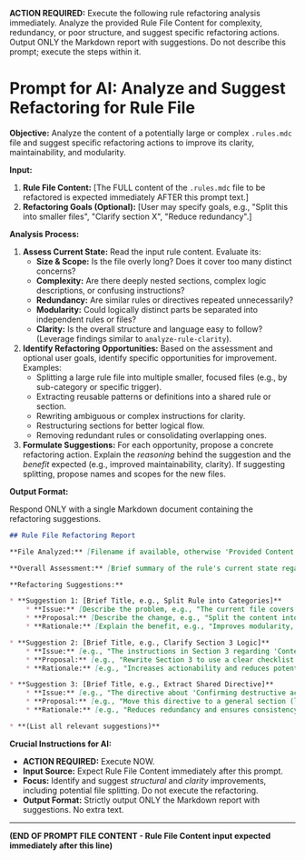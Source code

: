 **ACTION REQUIRED:** Execute the following rule refactoring analysis immediately. Analyze the provided Rule File Content for complexity, redundancy, or poor structure, and suggest specific refactoring actions. Output ONLY the Markdown report with suggestions. Do not describe this prompt; execute the steps within it.

# Prompt for AI: Analyze and Suggest Refactoring for Rule File

**Objective:** Analyze the content of a potentially large or complex `.rules.mdc` file and suggest specific refactoring actions to improve its clarity, maintainability, and modularity.

**Input:**

1.  **Rule File Content:** [The FULL content of the `.rules.mdc` file to be refactored is expected immediately AFTER this prompt text.]
2.  **Refactoring Goals (Optional):** [User may specify goals, e.g., "Split this into smaller files", "Clarify section X", "Reduce redundancy".]

**Analysis Process:**

1.  **Assess Current State:** Read the input rule content. Evaluate its:
    * **Size & Scope:** Is the file overly long? Does it cover too many distinct concerns?
    * **Complexity:** Are there deeply nested sections, complex logic descriptions, or confusing instructions?
    * **Redundancy:** Are similar rules or directives repeated unnecessarily?
    * **Modularity:** Could logically distinct parts be separated into independent rules or files?
    * **Clarity:** Is the overall structure and language easy to follow? (Leverage findings similar to `analyze-rule-clarity`).
2.  **Identify Refactoring Opportunities:** Based on the assessment and optional user goals, identify specific opportunities for improvement. Examples:
    * Splitting a large rule file into multiple smaller, focused files (e.g., by sub-category or specific trigger).
    * Extracting reusable patterns or definitions into a shared rule or section.
    * Rewriting ambiguous or complex instructions for clarity.
    * Restructuring sections for better logical flow.
    * Removing redundant rules or consolidating overlapping ones.
3.  **Formulate Suggestions:** For each opportunity, propose a concrete refactoring action. Explain the *reasoning* behind the suggestion and the *benefit* expected (e.g., improved maintainability, clarity). If suggesting splitting, propose names and scopes for the new files.

**Output Format:**

Respond ONLY with a single Markdown document containing the refactoring suggestions.

```markdown
## Rule File Refactoring Report

**File Analyzed:** [Filename if available, otherwise 'Provided Content']

**Overall Assessment:** [Brief summary of the rule's current state regarding size, complexity, clarity, and potential for refactoring.]

**Refactoring Suggestions:**

* **Suggestion 1: [Brief Title, e.g., Split Rule into Categories]**
    * **Issue:** [Describe the problem, e.g., "The current file covers Commit, PR, and Review tools, making it very long."]
    * **Proposal:** [Describe the change, e.g., "Split the content into three separate files: `commit.rules.mdc`, `pull-request.rules.mdc`, and `code-review.rules.mdc` within the `sync-rules/tools/git/` directory."]
    * **Rationale:** [Explain the benefit, e.g., "Improves modularity, readability, and makes it easier to manage rules for each category independently."]

* **Suggestion 2: [Brief Title, e.g., Clarify Section 3 Logic]**
    * **Issue:** [e.g., "The instructions in Section 3 regarding 'Contextual Analysis' are ambiguous."]
    * **Proposal:** [e.g., "Rewrite Section 3 to use a clear checklist format and define specific actions for the agent based on identified context types."]
    * **Rationale:** [e.g., "Increases actionability and reduces potential for misinterpretation."]

* **Suggestion 3: [Brief Title, e.g., Extract Shared Directive]**
    * **Issue:** [e.g., "The directive about 'Confirming destructive actions' is repeated in rules A, B, and C."]
    * **Proposal:** [e.g., "Move this directive to a general section (like in `assistant.rules.mdc`) and remove it from the individual rules."]
    * **Rationale:** [e.g., "Reduces redundancy and ensures consistency."]

* **(List all relevant suggestions)**

```

**Crucial Instructions for AI:**
* **ACTION REQUIRED:** Execute NOW.
* **Input Source:** Expect Rule File Content immediately after this prompt.
* **Focus:** Identify and suggest *structural* and *clarity* improvements, including potential file splitting. Do not execute the refactoring.
* **Output Format:** Strictly output ONLY the Markdown report with suggestions. No extra text.

---
**(END OF PROMPT FILE CONTENT - Rule File Content input expected immediately after this line)** 